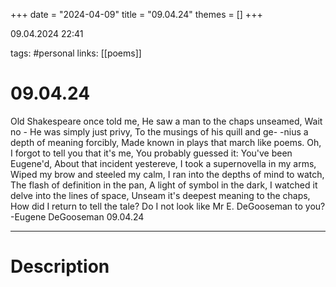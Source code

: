 +++
date = "2024-04-09"
title = "09.04.24"
themes = []
+++

09.04.2024 22:41

tags: #personal
links: [[poems]]

# 09.04.24

Old Shakespeare once told me,
He saw a man to the chaps unseamed,
Wait no - He was simply just privy,
To the musings of his quill and ge-
-nius a depth of meaning forcibly,
Made known in plays that march like poems.
Oh, I forgot to tell you that it's me,
You probably guessed it:
You've been Eugene'd,
About that incident yestereve,
I took a supernovella in my arms,
Wiped my brow and steeled my calm,
I ran into the depths of mind to watch,
The flash of definition in the pan,
A light of symbol in the dark,
I watched it delve into the lines of space,
Unseam it's deepest meaning to the chaps,
How did I return to tell the tale?
Do I not look like Mr E. DeGooseman to you?
-Eugene DeGooseman 
09.04.24

---

# Description

